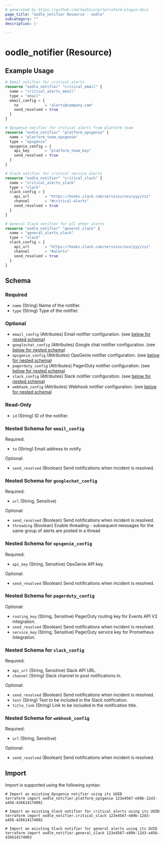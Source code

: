 ```yaml
---
# generated by https://github.com/hashicorp/terraform-plugin-docs
page_title: "oodle_notifier Resource - oodle"
subcategory: ""
description: |-
  
---
```


# oodle_notifier (Resource)



## Example Usage

```terraform
# Email notifier for critical alerts
resource "oodle_notifier" "critical_email" {
  name = "critical_alerts_email"
  type = "email"
  email_config = {
    to            = "alerts@company.com"
    send_resolved = true
  }
}

# Opsgenie notifier for critical alerts from platform team
resource "oodle_notifier" "platform_opsgenie" {
  name = "platform_team_opsgenie"
  type = "opsgenie"
  opsgenie_config = {
    api_key       = "platform_team_key"
    send_resolved = true
  }
}

# Slack notifier for critical service alerts
resource "oodle_notifier" "critical_slack" {
  name = "critical_alerts_slack"
  type = "slack"
  slack_config = {
    api_url       = "https://hooks.slack.com/services/xxx/yyy/zzz"
    channel       = "#critical-alerts"
    send_resolved = true
  }
}

# General Slack notifier for all other alerts
resource "oodle_notifier" "general_slack" {
  name = "general_alerts_slack"
  type = "slack"
  slack_config = {
    api_url       = "https://hooks.slack.com/services/xxx/yyy/zzz"
    channel       = "#alerts"
    send_resolved = true
  }
}
```

<!-- schema generated by tfplugindocs -->
## Schema

### Required

- `name` (String) Name of the notifier.
- `type` (String) Type of the notifier.

### Optional

- `email_config` (Attributes) Email notifier configuration. (see [below for nested schema](#nestedatt--email_config))
- `googlechat_config` (Attributes) Google chat notifier configuration. (see [below for nested schema](#nestedatt--googlechat_config))
- `opsgenie_config` (Attributes) OpsGenie notifier configuration. (see [below for nested schema](#nestedatt--opsgenie_config))
- `pagerduty_config` (Attributes) PagerDuty notifier configuration. (see [below for nested schema](#nestedatt--pagerduty_config))
- `slack_config` (Attributes) Slack notifier configuration. (see [below for nested schema](#nestedatt--slack_config))
- `webhook_config` (Attributes) Webhook notifier configuration. (see [below for nested schema](#nestedatt--webhook_config))

### Read-Only

- `id` (String) ID of the notifier.

<a id="nestedatt--email_config"></a>
### Nested Schema for `email_config`

Required:

- `to` (String) Email address to notify.

Optional:

- `send_resolved` (Boolean) Send notifications when incident is resolved.


<a id="nestedatt--googlechat_config"></a>
### Nested Schema for `googlechat_config`

Required:

- `url` (String, Sensitive)

Optional:

- `send_resolved` (Boolean) Send notifications when incident is resolved.
- `threading` (Boolean) Enable threading - subsequent messages for the same group of alerts are posted in a thread


<a id="nestedatt--opsgenie_config"></a>
### Nested Schema for `opsgenie_config`

Required:

- `api_key` (String, Sensitive) OpsGenie API key.

Optional:

- `send_resolved` (Boolean) Send notifications when incident is resolved.


<a id="nestedatt--pagerduty_config"></a>
### Nested Schema for `pagerduty_config`

Optional:

- `routing_key` (String, Sensitive) PagerDuty routing key for Events API V2 integration.
- `send_resolved` (Boolean) Send notifications when incident is resolved.
- `service_key` (String, Sensitive) PagerDuty service key for Prometheus Integration.


<a id="nestedatt--slack_config"></a>
### Nested Schema for `slack_config`

Required:

- `api_url` (String, Sensitive) Slack API URL.
- `channel` (String) Slack channel to post notifications in.

Optional:

- `send_resolved` (Boolean) Send notifications when incident is resolved.
- `text` (String) Text to be included in the Slack notification.
- `title_link` (String) Link to be included in the notification title.


<a id="nestedatt--webhook_config"></a>
### Nested Schema for `webhook_config`

Required:

- `url` (String, Sensitive)

Optional:

- `send_resolved` (Boolean) Send notifications when incident is resolved.

## Import

Import is supported using the following syntax:

```shell
# Import an existing Opsgenie notifier using its UUID
terraform import oodle_notifier.platform_opsgenie 123e4567-e89b-12d3-a456-426614174001

# Import an existing Slack notifier for critical alerts using its UUID
terraform import oodle_notifier.critical_slack 123e4567-e89b-12d3-a456-426614174002

# Import an existing Slack notifier for general alerts using its UUID
terraform import oodle_notifier.general_slack 123e4567-e89b-12d3-a456-426614174003
```
